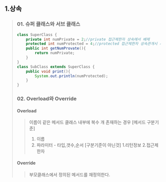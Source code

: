 
## 1.상속
> ### 01. 슈퍼 클래스와 서브 클래스
>```java
>class SuperClass {
>	  private int numPrivate = 2;//private 접근제한자 상속에서 배제
>	  protected int numProtected = 4;//protected 접근제한자 상속관개시 사용가능
>	  public int getNumProvate(){
>		  return numPrivate;
>	  }
>}
>class SubClass extends SuperClass {
>	  public void print(){
>		  System.out.println(numProtected);
>	  }
>}
>```
> ### 02. Overload와 Override
> #### Overload
> > 이름이 같은 메서드 클래스 내부에 복수 개 존재하는 경우
> > [메서드 구분기준]
> > 1. 이름
> >	2. 파라미터 - 타입,갯수,순서
> >	[구분기준이 아닌것]
> >	1.리턴정보
> >	2.접근제한자
> #### Override
> > 부모클래스에서 정의된 메서드를 재정의한다.
